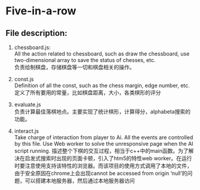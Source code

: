 # Five-in-a-row

## File description:

1. chessboard.js:  
   All the action related to chessboard, such as draw the chessboard, use two-dimensional array to save the status of chesses, etc.  
    负责绘制棋盘，存储棋盘等一切和棋盘相关的操作。

2. const.js  
   Definition of all the const, such as the chess margin, edge number, etc.  
   定义了所有要用的常量，比如棋盘距离，大小，各类棋形的评分

3. evaluate.js  
   负责计算最佳落棋地点。主要实现了统计棋形，计算得分，alphabeta搜索的功能。

4. interact.js  
   Take charge of interaction from player to Ai. All the events are controlled by this file. Use Web worker to solve the unresponsive page when the AI script running.
   描述整个下棋的交互过程，相当于c++中的main函数。为了解决在启发式搜索时出现的页面卡顿，引入了htm5的特性web worker。在运行时要注意使用支持该特性的浏览器。而该项目的使用方式调用了本地的文件，由于安全原因在chrome上会出现cannot be accessed from origin ‘null’的问题，可以搭建本地服务器，然后通过本地服务器访问
